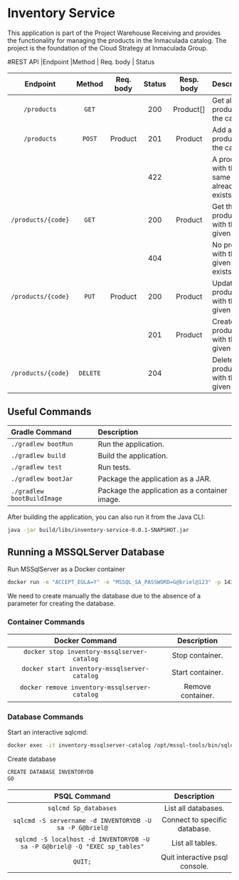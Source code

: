# Inventory Service
This application is part of the Project Warehouse Receiving and provides the functionality for managing
the products in the Inmaculada catalog. The project is the foundation of the Cloud Strategy at 
Inmaculada Group.

#REST API
|Endpoint            |Method        | Req. body      | Status 

|     Endpoint	      | Method   | Req. body | Status |  Resp. body  | Description    		   	                        |
|:------------------:|:--------:|:---------:|:------:|:------------:|:---------------------------------------------|
|    `/products`     | `GET`    |           | 200    |  Product[]   | Get all the products in the catalog.         |
|    `/products`     | `POST`   |  Product  | 201    |   Product    | Add a new product to the catalog.            |
|                    |          |           | 422    |              | A product with the same code already exists. |
| `/products/{code}` | `GET`    |           | 200    |   Product    | Get the product with the given code.         |
|                    |          |           | 404    |              | No product with the given code exists.       |
| `/products/{code}` | `PUT`    |  Product  | 200    |   Product    | Update the product with the given code.      |
|                    |          |           | 201    |   Product    | Create a product with the given code.        |
| `/products/{code}` | `DELETE` |           | 204    |              | Delete the product with the given code.      |

## Useful Commands

| Gradle Command	         | Description                                   |
|:---------------------------|:----------------------------------------------|
| `./gradlew bootRun`        | Run the application.                          |
| `./gradlew build`          | Build the application.                        |
| `./gradlew test`           | Run tests.                                    |
| `./gradlew bootJar`        | Package the application as a JAR.             |
| `./gradlew bootBuildImage` | Package the application as a container image. |

After building the application, you can also run it from the Java CLI:

```bash
java -jar build/libs/inventory-service-0.0.1-SNAPSHOT.jar
```

## Running a MSSQLServer Database

Run MSSqlServer as a Docker container

```bash
docker run -e "ACCEPT_EULA=Y" -e "MSSQL_SA_PASSWORD=G@briel@123" -p 1433:1433 --name inventory-mssqlserver-catalog -d mcr.microsoft.com/mssql/server:2019-latest
```
We need to create manually the database due to the absence of a parameter for creating the database.
### Container Commands

|                Docker Command	                | Description       |
|:---------------------------------------------:|:-----------------:|
|  `docker stop inventory-mssqlserver-catalog`  | Stop container.   |
| `docker start inventory-mssqlserver-catalog`  | Start container.  |
| `docker remove inventory-mssqlserver-catalog` | Remove container. |

### Database Commands

Start an interactive sqlcmd:

```bash
docker exec -it inventory-mssqlserver-catalog /opt/mssql-tools/bin/sqlcmd -S localhost -U sa -P G@briel@123
```
Create database
```bash
CREATE DATABASE INVENTORYDB
GO
```
|                               PSQL Command	                                |          Description           |
|:--------------------------------------------------------------------------:|:------------------------------:|
|                           `sqlcmd Sp_databases`                            |      List all databases.       |
|          `sqlcmd -S servername -d INVENTORYDB -U sa -P G@briel@`           | Connect to specific database.  |
| `sqlcmd -S localhost -d INVENTORYDB -U sa -P G@briel@ -Q "EXEC sp_tables"` |        List all tables.        |
|                                  `QUIT;`                                   | Quit interactive psql console. |